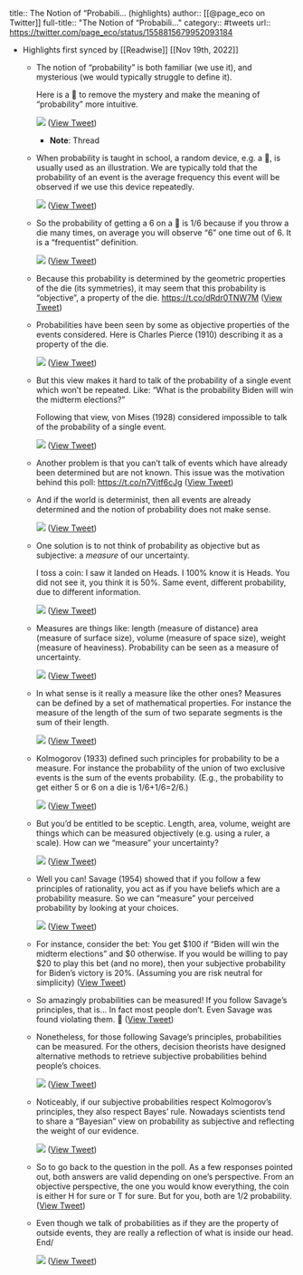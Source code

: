 title:: The Notion of “Probabili... (highlights)
author:: [[@page_eco on Twitter]]
full-title:: "The Notion of “Probabili..."
category:: #tweets
url:: https://twitter.com/page_eco/status/1558815679952093184

- Highlights first synced by [[Readwise]] [[Nov 19th, 2022]]
	- The notion of “probability” is both familiar (we use it), and mysterious (we would typically struggle to define it).
	  
	  Here is a 🧵 to remove the mystery and make the meaning of “probability” more intuitive. 
	  
	  ![](https://pbs.twimg.com/media/FaIGmEAaAAA8YEB.jpg) ([View Tweet](https://twitter.com/page_eco/status/1558815679952093184))
		- **Note**: Thread
	- When probability is taught in school, a random device, e.g. a 🎲, is usually used as an illustration. We are typically told that the probability of an event is the average frequency this event will be observed if we use this device repeatedly. 
	  
	  ![](https://pbs.twimg.com/media/FaIGmryacAI5Sg_.jpg) ([View Tweet](https://twitter.com/page_eco/status/1558815688206458880))
	- So the probability of getting a 6 on a 🎲 is 1/6 because if you throw a die many times, on average you will observe “6” one time out of 6.
	  It is a “frequentist” definition. 
	  
	  ![](https://pbs.twimg.com/media/FaIGnJeagAAf_2r.jpg) ([View Tweet](https://twitter.com/page_eco/status/1558815696389545985))
	- Because this probability is determined by the geometric properties of the die (its symmetries), it may seem that this probability is “objective”, a property of the die. https://t.co/dRdr0TNW7M ([View Tweet](https://twitter.com/page_eco/status/1558815707500277760))
	- Probabilities have been seen by some as objective properties of the events considered. Here is Charles Pierce (1910) describing it as a property of the die. 
	  
	  ![](https://pbs.twimg.com/media/FaIGoQEaMAAxG7D.jpg) ([View Tweet](https://twitter.com/page_eco/status/1558815717675642880))
	- But this view makes it hard to talk of the probability of a single event which won’t be repeated. Like:
	  “What is the probability Biden will win the midterm elections?”
	  
	  Following that view, von Mises (1928) considered impossible to talk of the probability of a single  event. 
	  
	  ![](https://pbs.twimg.com/media/FaIGpBNaUAA8fmn.jpg) ([View Tweet](https://twitter.com/page_eco/status/1558815729046401025))
	- Another problem is that you can’t talk of events which have already been determined but are not known. This issue was the motivation behind this poll: https://t.co/n7Vjtf6cJg ([View Tweet](https://twitter.com/page_eco/status/1558815731697205248))
	- And if the world is determinist, then all events are already determined and the notion of probability does not make sense. 
	  
	  ![](https://pbs.twimg.com/media/FaIGpqfakAANw2U.jpg) ([View Tweet](https://twitter.com/page_eco/status/1558815738248724480))
	- One solution is to not think of probability as objective but as subjective: a *measure* of our uncertainty.
	  
	  I toss a coin: I saw it landed on Heads. I 100% know it is Heads. You did not see it, you think it is 50%.
	  Same event, different probability, due to different information. 
	  
	  ![](https://pbs.twimg.com/media/FaIGqClaIAAadrR.jpg) ([View Tweet](https://twitter.com/page_eco/status/1558815745139970050))
	- Measures are things like:
	  length (measure of distance)
	  area (measure of surface size), 
	  volume (measure of space size),
	  weight (measure of heaviness). Probability can be seen as a measure of uncertainty. 
	  
	  ![](https://pbs.twimg.com/media/FaIGqcXacAAL1f6.jpg) ([View Tweet](https://twitter.com/page_eco/status/1558815751787937792))
	- In what sense is it really a measure like the other ones? Measures can be defined by a set of mathematical properties. For instance the measure of the length of the sum of two separate segments is the sum of their length. 
	  
	  ![](https://pbs.twimg.com/media/FaIGq12aIAE3e1w.jpg) ([View Tweet](https://twitter.com/page_eco/status/1558815758679158786))
	- Kolmogorov (1933) defined such principles for probability to be a measure. For instance the probability of the union of two exclusive events is the sum of the events probability.
	  (E.g., the probability to get either 5 or 6 on a die is 1/6+1/6=2/6.) 
	  
	  ![](https://pbs.twimg.com/media/FaIGrPYaAAAzR_Z.jpg) ([View Tweet](https://twitter.com/page_eco/status/1558815766170193920))
	- But you’d be entitled to be sceptic. Length, area, volume, weight are things which can be measured objectively (e.g. using a ruler, a scale). How can we “measure” your uncertainty? 
	  
	  ![](https://pbs.twimg.com/media/FaIGrqgaAAA9sB7.jpg) ([View Tweet](https://twitter.com/page_eco/status/1558815772205793280))
	- Well you can! Savage (1954) showed that if you follow a few principles of rationality, you act as if you have beliefs which are a probability measure. So we can “measure” your perceived probability by looking at your choices. 
	  
	  ![](https://pbs.twimg.com/media/FaIGsAyakAEpcuS.jpg) ([View Tweet](https://twitter.com/page_eco/status/1558815778551791616))
	- For instance, consider the bet: You get $100 if “Biden will win the midterm elections” and $0 otherwise.
	  If you would be willing to pay $20 to play this bet (and no more), then your subjective probability for Biden’s victory is 20%.
	  (Assuming you are risk neutral for simplicity) ([View Tweet](https://twitter.com/page_eco/status/1558815781601026048))
	- So amazingly probabilities can be measured!
	  If you follow Savage’s principles, that is… In fact most people don’t. Even Savage was found violating them. 😬 ([View Tweet](https://twitter.com/page_eco/status/1558815784293761024))
	- Nonetheless, for those following Savage’s principles, probabilities can be measured. For the others, decision theorists have designed alternative methods to retrieve subjective probabilities behind people’s choices. 
	  
	  ![](https://pbs.twimg.com/media/FaIGst0agAAC52u.jpg) ([View Tweet](https://twitter.com/page_eco/status/1558815791105310720))
	- Noticeably, if our subjective probabilities respect Kolmogorov’s principles, they also respect Bayes’ rule. Nowadays scientists tend to share a “Bayesian” view on probability as subjective and reflecting the weight of our evidence. 
	  
	  ![](https://pbs.twimg.com/media/FaIGtJaaIAExF5e.jpg) ([View Tweet](https://twitter.com/page_eco/status/1558815799011606529))
	- So to go back to the question in the poll. As a few responses pointed out, both answers are valid depending on one’s perspective. From an objective perspective, the one you would know everything, the coin is either H for sure or T for sure.
	  But for you, both are 1/2 probability. ([View Tweet](https://twitter.com/page_eco/status/1558815802220232715))
	- Even though we talk of probabilities as if they are the property of outside events, they are really a reflection of what is inside our head.
	  End/ 
	  
	  ![](https://pbs.twimg.com/media/FaIGtxHacAA_2el.jpg) ([View Tweet](https://twitter.com/page_eco/status/1558815808612335617))